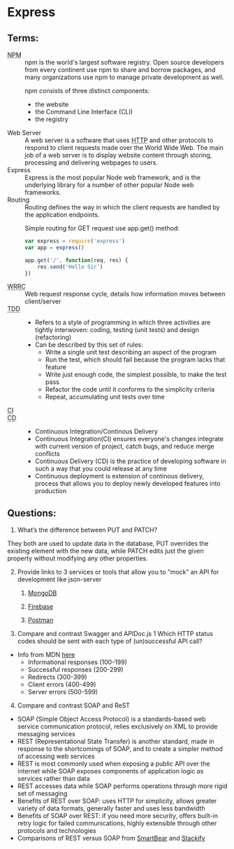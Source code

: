 # Express

## Terms:
<dt><abbr title="Node Package Manager">NPM</abbr></dt>
<dd>npm is the world's largest software registry. Open source developers from every continent use npm to share and borrow packages, and many organizations use npm to manage private development as well.

npm consists of three distinct components:
* the website
* the Command Line Interface (CLI)
* the registry</dd>
<dt>Web Server</dt>
<dd>A web server is a software that uses <abbr title="Hypertext Transfer Protocol">HTTP</abbr> and other protocols to respond to client requests made over the World Wide Web. The main job of a web server is to display website content through storing, processing and delivering webpages to users.</dd>
<dt>Express</dt>
<dd>Express is the most popular Node web framework, and is the underlying library for a number of other popular Node web frameworks.</dd>
<dt>Routing</dt>
<dd>Routing defines the way in which the client requests are handled by the application endpoints.

Simple routing for GET request use app.get() method:

```js
var express = require('express')
var app = express()

app.get('/', function(req, res) {
    res.send('Hello Sir')
})
```

</dd>
<dt><abbr title="Web Request/Responce Cycle">WRRC</abbr></dt>
<dd>Web request response cycle, details how information moves between client/server</dd>
<dt><abbr title="Test Driven Development">TDD</abbr></dt>
<dd>

- Refers to a style of programming in which three activities are tightly interwoven: coding, testing (unit tests) and design (refactoring)
- Can be described by this set of rules:
  - Write a single unit test describing an aspect of the program
  - Run the test, which should fail because the program lacks that feature
  - Write just enough code, the simplest possible, to make the test pass
  - Refactor the code until it conforms to the simplicity criteria
  - Repeat, accumulating unit tests over time

</dd>
<dt><abbr title="Continious Intergration">CI</abbr></dt>
<dt><abbr title="Continious Development / Continious Deployment">CD</abbr></dt>
<dd>

- Continuous Integration/Continous Delivery
- Continuous Integration(CI) ensures everyone's changes integrate with current version of project, catch bugs, and reduce merge conflicts
- Continuous Delivery (CD) is the practice of developing software in such a way that you could release at any time
- Continuous deployment is extension of continous delivery, process that allows you to deploy newly developed features into production

</dd>

## Questions:
1. What’s the difference between PUT and PATCH?

They both are used to update data in the database, PUT overrides the existing element with the new data, while PATCH edits just the given property without modifying any other properties.

2. Provide links to 3 services or tools that allow you to “mock” an API for development like json-server

    1. [MongoDB](https://www.mongodb.com/)

    2. [Firebase](https://firebase.google.com/)

    3. [Postman](https://www.postman.com/)

3. Compare and contrast Swagger and APIDoc.js 1 Which HTTP status codes should be sent with each type of (un)successful API call?
- Info from MDN [here](https://developer.mozilla.org/en-US/docs/Web/HTTP/Status)
  - Informational responses (100-199)
  - Successful responses (200-299)
  - Redirects (300-399)
  - Client errors (400-499)
  - Server errors (500-599)

4. Compare and contrast SOAP and ReST
- SOAP (Simple Object Access Protocol) is a standards-based web service communication protocol, relies exclusively on XML to provide messaging services
- REST (Representational State Transfer) is another standard, made in response to the shortcomings of SOAP, and to create a simpler method of accessing web services
- REST is most commonly used when exposing a public API over the internet while SOAP exposes components of application logic as services rather than data
- REST accesses data while SOAP performs operations through more rigid set of messaging 
- Benefits of REST over SOAP: uses HTTP for simplicity, allows greater variety of data formats, generally faster and uses less bandwidth
- Benefits of SOAP over REST: if you need more security, offers built-in retry logic for failed communications, highly extensible through other protocols and technologies
- Comparisons of REST versus SOAP from [SmartBear](https://smartbear.com/blog/soap-vs-rest-whats-the-difference/) and [Stackify](https://stackify.com/soap-vs-rest/)